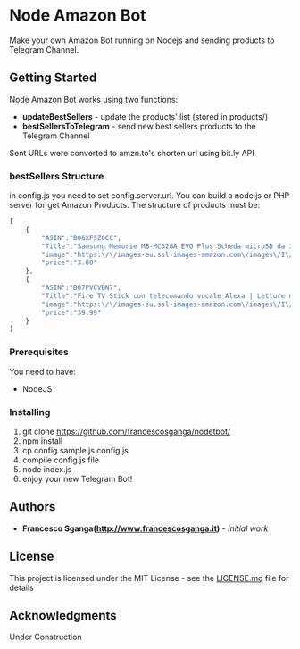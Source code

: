 # Node Amazon Bot

Make your own Amazon Bot running on Nodejs and sending products to Telegram Channel.

## Getting Started

Node Amazon Bot works using two functions:
* **updateBestSellers** - update the products' list (stored in products/)
* **bestSellersToTelegram** - send new best sellers products to the Telegram Channel

Sent URLs were converted to amzn.to's shorten url using bit.ly API

### bestSellers Structure

in config.js you need to set config.server.url. You can build a node.js or PHP server for get Amazon Products. The structure of products must be:
```javascript
[
	{
		"ASIN":"B06XFSZGCC",
		"Title":"Samsung Memorie MB-MC32GA EVO Plus Scheda microSD da 32 GB, UHS-I U1, con Adattatore SD",
		"image":"https:\/\/images-eu.ssl-images-amazon.com\/images\/I\/41EGoaEy1DL._SL160_.jpg",
		"price":"3.80"
	},
	{
		"ASIN":"B07PVCVBN7",
		"Title":"Fire TV Stick con telecomando vocale Alexa | Lettore multimediale",
		"image":"https:\/\/images-eu.ssl-images-amazon.com\/images\/I\/31NqWb-sAGL._SL160_.jpg",
		"price":"39.99"
	}
]
```

### Prerequisites

You need to have:
* NodeJS

### Installing

1. git clone https://github.com/francescosganga/nodetbot/
2. npm install
3. cp config.sample.js config.js
4. compile config.js file
5. node index.js
7. enjoy your new Telegram Bot!

## Authors

* **Francesco Sganga(http://www.francescosganga.it)** - *Initial work*

## License

This project is licensed under the MIT License - see the [LICENSE.md](LICENSE.md) file for details

## Acknowledgments

Under Construction
